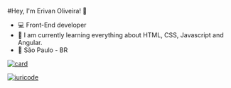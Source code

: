  #Hey, I'm Erivan Oliveira! 👋

- 💻 Front-End developer
- 🌱 I am currently learning everything about HTML, CSS, Javascript and Angular.
-  📍 São Paulo - BR


[![card](https://github-readme-stats.vercel.app/api?username=erivan-senai&theme=dark)](https://github.com/erivan-senai/)

[![iuricode](https://github-readme-stats.vercel.app/api/top-langs/?username=erivan-senai&hide=html&layout=compact&theme=dark)](https://github.com/erivan-senai/)

